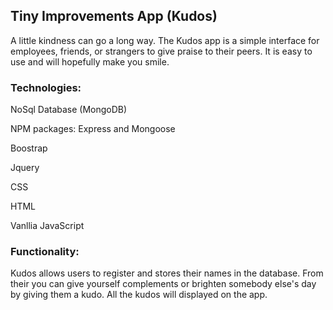 ## Tiny Improvements App (Kudos)

A little kindness can go a long way. The Kudos app is a simple interface for employees, friends, or strangers to give praise to their peers. It is easy to use and will hopefully make you smile.

### Technologies:

NoSql Database (MongoDB)

NPM packages: Express and Mongoose

Boostrap

Jquery

CSS

HTML

Vanllia JavaScript

### Functionality:
Kudos allows users to register and stores their names in the database. From their you can give yourself complements or brighten somebody else's day by giving them a kudo. All the kudos will displayed on the app.